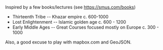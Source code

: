 Inspired by a few books/lectures (see https://smus.com/books)

- Thirteenth Tribe -- Khazar empire c. 600-1000
- Lost Enlightenment -- Islamic golden age c. 600 - 1200
- Early Middle Ages -- Great Courses focused mostly on Europe c. 300 - 1000

Also, a good excuse to play with mapbox.com and GeoJSON.
